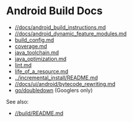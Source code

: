 # Android Build Docs

* [//docs/android_build_instructions.md](/docs/android_build_instructions.md)
* [//docs/android_dynamic_feature_modules.md](/docs/android_dynamic_feature_modules.md)
* [build_config.md](build_config.md)
* [coverage.md](coverage.md)
* [java_toolchain.md](java_toolchain.md)
* [java_optimization.md](java_optimization.md)
* [lint.md](lint.md)
* [life_of_a_resource.md](life_of_a_resource.md)
* [../incremental_install/README.md](../incremental_install/README.md)
* [//docs/ui/android/bytecode_rewriting.md](/docs/ui/android/bytecode_rewriting.md)
* [go/doubledown](https://goto.google.com/doubledown) (Googlers only)

See also:
* [//build/README.md](../../README.md)
